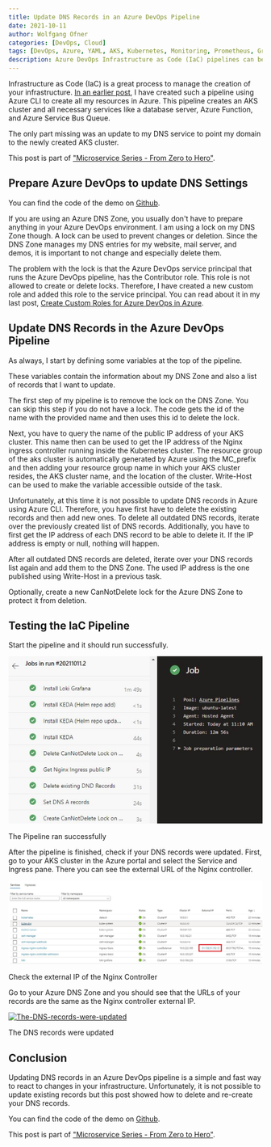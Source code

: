 ```yaml
---
title: Update DNS Records in an Azure DevOps Pipeline
date: 2021-10-11
author: Wolfgang Ofner
categories: [DevOps, Cloud]
tags: [DevOps, Azure, YAML, AKS, Kubernetes, Monitoring, Prometheus, Grafana, KEDA, Azure DevOps]
description: Azure DevOps Infrastructure as Code (IaC) pipelines can be used to automatically update or create DNS records in Azure DNS Zones.
---
```


Infrastructure as Code (IaC) is a great process to manage the creation of your infrastructure. [In an earlier post](/use-infrastructure-as-code-to-deploy-infrastructure), I have created such a pipeline using Azure CLI to create all my resources in Azure. This pipeline creates an AKS cluster and all necessary services like a database server, Azure Function, and Azure Service Bus Queue.

The only part missing was an update to my DNS service to point my domain to the newly created AKS cluster.

This post is part of ["Microservice Series - From Zero to Hero"](/microservice-series-from-zero-to-hero).

## Prepare Azure DevOps to update DNS Settings

You can find the code of the demo on <a href="https://github.com/WolfgangOfner/MicroserviceDemo/blob/master/Infrastructure/AzureResources/Azure-resource-install-pipeline.yml" target="_blank" rel="noopener noreferrer">Github</a>.

If you are using an Azure DNS Zone, you usually don't have to prepare anything in your Azure DevOps environment. I am using a lock on my DNS Zone though. A lock can be used to prevent changes or deletion. Since the DNS Zone manages my DNS entries for my website, mail server, and demos, it is important to not change and especially delete them.

The problem with the lock is that the Azure DevOps service principal that runs the Azure DevOps pipeline, has the Contributor role. This role is not allowed to create or delete locks. Therefore, I have created a new custom role and added this role to the service principal. You can read about it in my last post, [Create Custom Roles for Azure DevOps in Azure](/create-custom-roles-for-azure-devops-in-azure).

## Update DNS Records in the Azure DevOps Pipeline

As always, I start by defining some variables at the top of the pipeline.

<script src="https://gist.github.com/WolfgangOfner/3f4b3cd36008fc84a2b2de06e1316e70.js"></script>

These variables contain the information about my DNS Zone and also a list of records that I want to update.

The first step of my pipeline is to remove the lock on the DNS Zone. You can skip this step if you do not have a lock. The code gets the id of the name with the provided name and then uses this id to delete the lock.

<script src="https://gist.github.com/WolfgangOfner/34189ad12873fee1344a732307a78609.js"></script>

Next, you have to query the name of the public IP address of your AKS cluster. This name then can be used to get the IP address of the Nginx ingress controller running inside the Kubernetes cluster. The resource group of the aks cluster is automatically generated by Azure using the MC_prefix and then adding your resource group name in which your AKS cluster resides, the AKS cluster name, and the location of the cluster.
Write-Host can be used to make the variable accessible outside of the task. 

<script src="https://gist.github.com/WolfgangOfner/d27336b68ac4cf2cf5b5e5968575f0e0.js"></script>

Unfortunately, at this time it is not possible to update DNS records in Azure using Azure CLI. Therefore, you have first have to delete the existing records and then add new ones. To delete all outdated DNS records, iterate over the previously created list of DNS records. Additionally, you have to first get the IP address of each DNS record to be able to delete it. If the IP address is empty or null, nothing will happen.

<script src="https://gist.github.com/WolfgangOfner/6e2cbb4776ea9a0fef934b9adc73abb1.js"></script>

After all outdated DNS records are deleted, iterate over your DNS records list again and add them to the DNS Zone. The used IP address is the one published using Write-Host in a previous task.

<script src="https://gist.github.com/WolfgangOfner/07c1eb3ce0645457cf8b3646c2684957.js"></script>

Optionally, create a new CanNotDelete lock for the Azure DNS Zone to protect it from deletion.

<script src="https://gist.github.com/WolfgangOfner/2d3ba56efb8186b2bd87f43338994610.js"></script>

## Testing the IaC Pipeline

Start the pipeline and it should run successfully.

<div class="col-12 col-sm-10 aligncenter">
  <a href="/assets/img/posts/2021/10/The-Pipeline-ran-successfully.jpg"><img loading="lazy" src="/assets/img/posts/2021/10/The-Pipeline-ran-successfully.jpg" alt="The Pipeline ran successfully" /></a>
  
  <p>
   The Pipeline ran successfully
  </p>
</div>

After the pipeline is finished, check if your DNS records were updated. First, go to your AKS cluster in the Azure portal and select the Service and Ingress pane. There you can see the external URL of the Nginx controller. 

<div class="col-12 col-sm-10 aligncenter">
  <a href="/assets/img/posts/2021/10/Check-the-external-IP-of-the-Nginx-Controller.jpg"><img loading="lazy" src="/assets/img/posts/2021/10/Check-the-external-IP-of-the-Nginx-Controller.jpg" alt="Check the external IP of the Nginx Controller" /></a>
  
  <p>
   Check the external IP of the Nginx Controller
  </p>
</div>

Go to your Azure DNS Zone and you should see that the URLs of your records are the same as the Nginx controller external IP.

<div class="col-12 col-sm-10 aligncenter">
  <a href="/assets/img/posts/2021/10/The-DNS-records-were-updated.jpg"><img loading="lazy" src="/assets/img/posts/2021/10/The DNS records were updated.jpg" alt="The-DNS-records-were-updated" /></a>
  
  <p>
   The DNS records were updated
  </p>
</div>

## Conclusion

Updating DNS records in an Azure DevOps pipeline is a simple and fast way to react to changes in your infrastructure. Unfortunately, it is not possible to update existing records but this post showed how to delete and re-create your DNS records.

You can find the code of the demo on <a href="https://github.com/WolfgangOfner/MicroserviceDemo/blob/master/Infrastructure/AzureResources/Azure-resource-install-pipeline.yml" target="_blank" rel="noopener noreferrer">Github</a>.

This post is part of ["Microservice Series - From Zero to Hero"](/microservice-series-from-zero-to-hero).